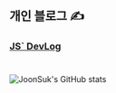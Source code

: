 
## 개인 블로그 ✍

<h3>
  <a href="https://chojs28-dev.notion.site/JS-DevLog-fadf338bf8b0448e86eba897d69b0b8a" target="_blank">
    JS` DevLog  
  </a>
</h3>

#
![JoonSuk's GitHub stats](https://github-readme-stats.vercel.app/api?username=JoonSukCho&show_icons=true&theme=default)
